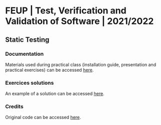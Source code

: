 # FEUP | Test, Verification and Validation of Software | 2021/2022

## Static Testing

### Documentation
Materials used during practical class (installation guide, presentation and practical exercises) can be accessed [here](https://github.com/anatdiass/TVVS_Static_Testing/tree/main/docs).

### Exercices solutions
An example of a solution can be accessed [here](https://github.com/anatdiass/TVVS_Static_Testing_Solutions).

### Credits
Original code can be accessed [here](https://github.com/janbodnar/Java-Snake-Game).
